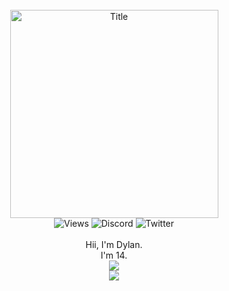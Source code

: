 <link rel="stylesheet" href="https://fonts.googleapis.com/css?family=PT+Sans">

<div align="center">
  <br>
  <img alt="Title" src="https://see.fontimg.com/api/renderfont4/GOZ5A/eyJyIjoiZnMiLCJoIjoyMDAsInciOjEwMDAsImZzIjoyMDAsImZnYyI6IiMyRTc0RDQiLCJiZ2MiOiIjRkZGRkZGIiwidCI6MX0/SGV5eQ/acakadut.png" width="333" hight="153"> <br>
  <img alt="Views" src="https://komarev.com/ghpvc/?username=GodModed&style=for-the-badge">
  <img alt="Discord" src="https://img.shields.io/badge/Discord-God%20Mode%230949-%235539cc">
  <img alt="Twitter" src="https://img.shields.io/badge/Twitter-IGNGod__Mode-%2300acee">
  <br>
  <br>
  <a style="color:blue,font-family:PT+Sans">Hii, I'm Dylan. <br> I'm 14.</a>
  <br>
  <img align="center" src="https://github-readme-stats.vercel.app/api?username=godModeD&show_icons=true&theme=github_dark&hide_border=true"/> <br>
  <img align"center" src="https://github-readme-stats.vercel.app/api/top-langs/?username=godmoded&layout=compact&theme=github_dark&hide_border=true"/>
</div>
